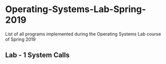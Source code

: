 # Operating-Systems-Lab-Spring-2019
List of all programs implemented during the Operating Systems Lab course of Spring 2019
## Lab - 1 System Calls
